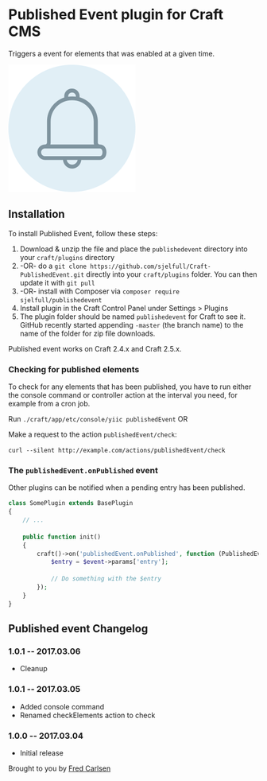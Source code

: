 # Published Event plugin for Craft CMS

Triggers a event for elements that was enabled at a given time.

![Icon](resources/icon.png)

## Installation

To install Published Event, follow these steps:

1. Download & unzip the file and place the `publishedevent` directory into your `craft/plugins` directory
2.  -OR- do a `git clone https://github.com/sjelfull/Craft-PublishedEvent.git` directly into your `craft/plugins` folder.  You can then update it with `git pull`
3.  -OR- install with Composer via `composer require sjelfull/publishedevent`
4. Install plugin in the Craft Control Panel under Settings > Plugins
5. The plugin folder should be named `publishedevent` for Craft to see it.  GitHub recently started appending `-master` (the branch name) to the name of the folder for zip file downloads.

Published event works on Craft 2.4.x and Craft 2.5.x.

### Checking for published elements

To check for any elements that has been published, you have to run either the console command or controller action at the interval you need, for example from a cron job.

Run `./craft/app/etc/console/yiic publishedEvent` OR

 Make a request to the action `publishedEvent/check`:

  `curl --silent http://example.com/actions/publishedEvent/check`

### The `publishedEvent.onPublished` event

Other plugins can be notified when a pending entry has been published.

```php
class SomePlugin extends BasePlugin
{
    // ...

    public function init()
    {
        craft()->on('publishedEvent.onPublished', function (PublishedEvent $event) {
            $entry = $event->params['entry'];

            // Do something with the $entry
        });
    }
}
```

## Published event Changelog

### 1.0.1 -- 2017.03.06

* Cleanup

### 1.0.1 -- 2017.03.05

* Added console command
* Renamed checkElements action to check

### 1.0.0 -- 2017.03.04

* Initial release

Brought to you by [Fred Carlsen](http://sjelfull.no)
